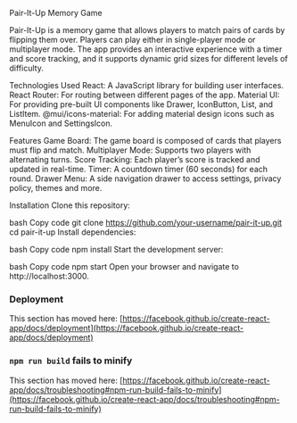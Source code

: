 Pair-It-Up Memory Game

Pair-It-Up is a memory game that allows players to match pairs of cards by flipping them over. Players can play either in single-player mode or multiplayer mode. The app provides an interactive experience with a timer and score tracking, and it supports dynamic grid sizes for different levels of difficulty.

Technologies Used
React: A JavaScript library for building user interfaces.
React Router: For routing between different pages of the app.
Material UI: For providing pre-built UI components like Drawer, IconButton, List, and ListItem.
@mui/icons-material: For adding material design icons such as MenuIcon and SettingsIcon.

Features
Game Board: The game board is composed of cards that players must flip and match.
Multiplayer Mode: Supports two players with alternating turns.
Score Tracking: Each player’s score is tracked and updated in real-time.
Timer: A countdown timer (60 seconds) for each round.
Drawer Menu: A side navigation drawer to access settings, privacy policy, themes and more.

Installation
Clone this repository:

bash
Copy code
git clone https://github.com/your-username/pair-it-up.git
cd pair-it-up
Install dependencies:

bash
Copy code
npm install
Start the development server:

bash
Copy code
npm start
Open your browser and navigate to http://localhost:3000.

### Deployment

This section has moved here: [https://facebook.github.io/create-react-app/docs/deployment](https://facebook.github.io/create-react-app/docs/deployment)

### `npm run build` fails to minify

This section has moved here: [https://facebook.github.io/create-react-app/docs/troubleshooting#npm-run-build-fails-to-minify](https://facebook.github.io/create-react-app/docs/troubleshooting#npm-run-build-fails-to-minify)
